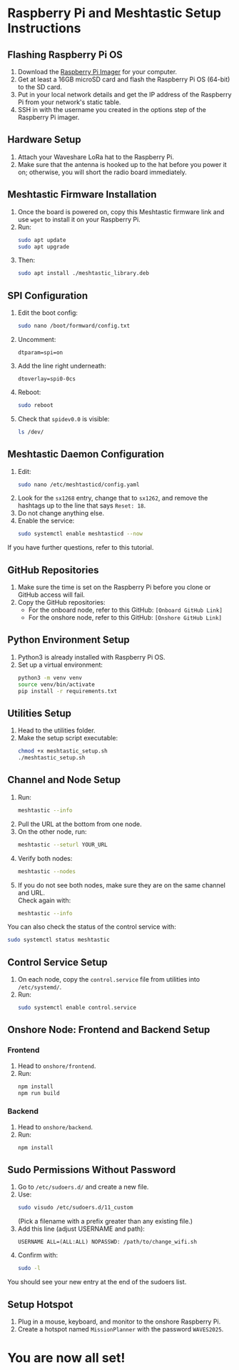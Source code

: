 # Raspberry Pi and Meshtastic Setup Instructions

## Flashing Raspberry Pi OS
1. Download the [Raspberry Pi Imager](https://www.raspberrypi.com/software/) for your computer.
2. Get at least a 16GB microSD card and flash the Raspberry Pi OS (64-bit) to the SD card.
3. Put in your local network details and get the IP address of the Raspberry Pi from your network's static table.
4. SSH in with the username you created in the options step of the Raspberry Pi imager.

## Hardware Setup
1. Attach your Waveshare LoRa hat to the Raspberry Pi.
2. Make sure that the antenna is hooked up to the hat before you power it on; otherwise, you will short the radio board immediately.

## Meshtastic Firmware Installation
1. Once the board is powered on, copy this Meshtastic firmware link and use `wget` to install it on your Raspberry Pi.
2. Run:
    ```bash
    sudo apt update
    sudo apt upgrade
    ```
3. Then:
    ```bash
    sudo apt install ./meshtastic_library.deb
    ```

## SPI Configuration
1. Edit the boot config:
    ```bash
    sudo nano /boot/formward/config.txt
    ```
2. Uncomment:
    ```
    dtparam=spi=on
    ```
3. Add the line right underneath:
    ```
    dtoverlay=spi0-0cs
    ```
4. Reboot:
    ```bash
    sudo reboot
    ```
5. Check that `spidev0.0` is visible:
    ```bash
    ls /dev/
    ```

## Meshtastic Daemon Configuration
1. Edit:
    ```bash
    sudo nano /etc/meshtasticd/config.yaml
    ```
2. Look for the `sx1268` entry, change that to `sx1262`, and remove the hashtags up to the line that says `Reset: 18`.  
3. Do not change anything else.
4. Enable the service:
    ```bash
    sudo systemctl enable meshtasticd --now
    ```

If you have further questions, refer to this tutorial.

## GitHub Repositories
1. Make sure the time is set on the Raspberry Pi before you clone or GitHub access will fail.
2. Copy the GitHub repositories:
   - For the onboard node, refer to this GitHub: `[Onboard GitHub Link]`
   - For the onshore node, refer to this GitHub: `[Onshore GitHub Link]`

## Python Environment Setup
1. Python3 is already installed with Raspberry Pi OS.
2. Set up a virtual environment:
    ```bash
    python3 -m venv venv
    source venv/bin/activate
    pip install -r requirements.txt
    ```

## Utilities Setup
1. Head to the utilities folder.
2. Make the setup script executable:
    ```bash
    chmod +x meshtastic_setup.sh
    ./meshtastic_setup.sh
    ```

## Channel and Node Setup
1. Run:
    ```bash
    meshtastic --info
    ```
2. Pull the URL at the bottom from one node.
3. On the other node, run:
    ```bash
    meshtastic --seturl YOUR_URL
    ```
4. Verify both nodes:
    ```bash
    meshtastic --nodes
    ```
5. If you do not see both nodes, make sure they are on the same channel and URL.  
   Check again with:
    ```bash
    meshtastic --info
    ```

You can also check the status of the control service with:
```bash
sudo systemctl status meshtastic
```

## Control Service Setup
1. On each node, copy the `control.service` file from utilities into `/etc/systemd/`.
2. Run:
    ```bash
    sudo systemctl enable control.service
    ```

## Onshore Node: Frontend and Backend Setup
### Frontend
1. Head to `onshore/frontend`.
2. Run:
    ```bash
    npm install
    npm run build
    ```

### Backend
1. Head to `onshore/backend`.
2. Run:
    ```bash
    npm install
    ```

## Sudo Permissions Without Password
1. Go to `/etc/sudoers.d/` and create a new file.
2. Use:
    ```bash
    sudo visudo /etc/sudoers.d/11_custom
    ```
   (Pick a filename with a prefix greater than any existing file.)
3. Add this line (adjust USERNAME and path):
    ```
    USERNAME ALL=(ALL:ALL) NOPASSWD: /path/to/change_wifi.sh
    ```
4. Confirm with:
    ```bash
    sudo -l
    ```
You should see your new entry at the end of the sudoers list.

## Setup Hotspot
1. Plug in a mouse, keyboard, and monitor to the onshore Raspberry Pi.
2. Create a hotspot named `MissionPlanner` with the password `WAVES2025`.

# You are now all set!
